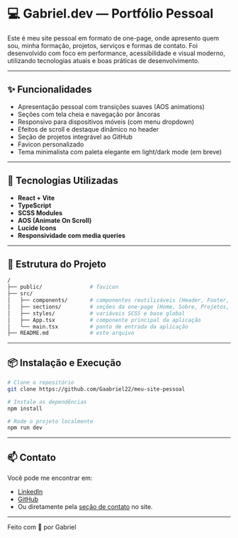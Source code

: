 # 💻 Gabriel.dev — Portfólio Pessoal

Este é meu site pessoal em formato de one-page, onde apresento quem sou, minha formação, projetos, serviços e formas de contato. Foi desenvolvido com foco em performance, acessibilidade e visual moderno, utilizando tecnologias atuais e boas práticas de desenvolvimento.

---

## ✨ Funcionalidades

- Apresentação pessoal com transições suaves (AOS animations)
- Seções com tela cheia e navegação por âncoras
- Responsivo para dispositivos móveis (com menu dropdown)
- Efeitos de scroll e destaque dinâmico no header
- Seção de projetos integrável ao GitHub
- Favicon personalizado
- Tema minimalista com paleta elegante em light/dark mode (em breve)

---

## 🧰 Tecnologias Utilizadas

- **React + Vite**
- **TypeScript**
- **SCSS Modules**
- **AOS (Animate On Scroll)**
- **Lucide Icons**
- **Responsividade com media queries**

---

## 📂 Estrutura do Projeto

```bash
/
├── public/               # favicon
├── src/           
│   ├── components/       # componentes reutilizáveis (Header, Footer, etc.)
│   ├── sections/         # seções da one-page (Home, Sobre, Projetos, etc.)
│   ├── styles/           # variáveis SCSS e base global
│   ├── App.tsx           # componente principal da aplicação
│   └── main.tsx          # ponto de entrada da aplicação
├── README.md             # este arquivo
```

---

## 📦 Instalação e Execução

```bash
# Clone o repositório
git clone https://github.com/Gaabriel22/meu-site-pessoal

# Instale as dependências
npm install

# Rode o projeto localmente
npm run dev
```

---

## 📫 Contato

Você pode me encontrar em:

- [LinkedIn](https://www.linkedin.com/in/gabrielamaral22/)
- [GitHub](https://github.com/Gaabriel22)
- Ou diretamente pela [seção de contato](#contact) no site.

---

Feito com 💙 por Gabriel